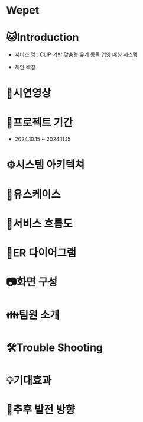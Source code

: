 # Wepet
# 🐱Introduction
- 서비스 명 : CLIP 기반 맞춤형 유기 동물 입양 매칭 시스템

- 제안 배경

# 🎈시연영상

# 📌프로젝트 기간
- 2024.10.15 ~ 2024.11.15

# ⚙️시스템 아키텍쳐

# 🔔유스케이스

# 📌서비스 흐름도

# 📌ER 다이어그램

# 📷화면 구성

# 👪팀원 소개

# 🛠️Trouble Shooting

# 💡기대효과

# 🌟추후 발전 방향